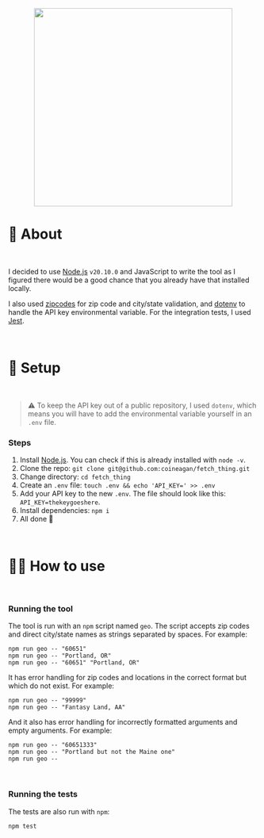 <div align="center"><img width='400' height='auto' src="https://gist.github.com/user-attachments/assets/9fb423b2-8c31-469c-a2ec-d125f39d1743"></img></div>

# 📜 About
<br>

I decided to use [Node.js](https://nodejs.org/en) `v20.10.0` and JavaScript to write the tool as I figured there would be a good chance that you already have that installed locally. 

I also used [zipcodes](https://github.com/davglass/zipcodes) for zip code and city/state validation, and [dotenv](https://github.com/motdotla/dotenv) to handle the API key environmental variable. For the integration tests, I used [Jest](https://jestjs.io/).

<br>

# 🔧 Setup
<br>

> ⚠️ To keep the API key out of a public repository, I used `dotenv`, which means you will have to add the environmental variable yourself in an `.env` file.

### Steps

1. Install [Node.js](https://nodejs.org/en). You can check if this is already installed with `node -v`.
2. Clone the repo: `git clone git@github.com:coineagan/fetch_thing.git`
3. Change directory: `cd fetch_thing`
4. Create an `.env` file: `touch .env && echo 'API_KEY=' >> .env`
5. Add your API key to the new `.env`. The file should look like this: `API_KEY=thekeygoeshere`.
6. Install dependencies: `npm i`
7. All done 🎉

<br>

# 🏃‍♀️ How to use
<br>

### Running the tool
The tool is run with an `npm` script named `geo`. The script accepts zip codes and direct city/state names as strings separated by spaces. For example:

```
npm run geo -- "60651"
npm run geo -- "Portland, OR"
npm run geo -- "60651" "Portland, OR"
```

It has error handling for zip codes and locations in the correct format but which do not exist. For example:

```
npm run geo -- "99999"
npm run geo -- "Fantasy Land, AA"
```

And it also has error handling for incorrectly formatted arguments and empty arguments. For example:

```
npm run geo -- "60651333"
npm run geo -- "Portland but not the Maine one"
npm run geo --
```

<br>

### Running the tests

The tests are also run with `npm`:

```
npm test
```

